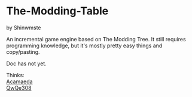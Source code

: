 # The-Modding-Table
by Shinwmste

An incremental game engine based on The Modding Tree. It still requires programming knowledge, but it's mostly pretty easy things and copy/pasting.

Doc has not yet.

Thinks:<br>
[Acamaeda](https://github.com/Acamaeda)<br>
[QwQe308](https://github.com/QwQe308)
